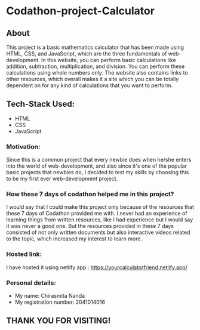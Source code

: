 # Codathon-project-Calculator

## About
This project is a basic mathematics calculator that has been made using HTML, CSS, and JavaScript, which are the three fundamentals of web-development. In this website, you can perform basic calculations like addition, subtraction, multiplication, and division. You can perform these calculations using whole numbers only. The website also contains links to other resources, which overall makes it a site which you can be totally dependent on for any kind of calculations that you want to perform. 

## Tech-Stack Used:
* HTML 
* CSS
* JavaScript

### Motivation:
Since this is a common project that every newbie does when he/she enters into the world of web-development, and also since it's one of the popular basic projects that newbies do, I decided to test my skills by choosing this to be my first ever web-development project.

### How these 7 days of codathon helped me in this project?
I would say that I could make this project only because of the resources that these 7 days of Codathon provided me with. I never had an experience of learning things from written resources, like I had experience but I would say it was never a good one. But the resources provided in these 7 days consisted of not only written documents but also interactive videos related to the topic, which increased my interest to learn more. 

### Hosted link:
I have hosted it using netlify app : https://yourcalculatorfriend.netlify.app/

### Personal details:
* My name: Chirasmita Nanda
* My registration number: 2041014016

## THANK YOU FOR VISITING!

